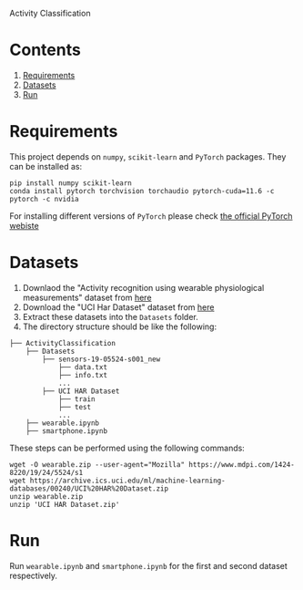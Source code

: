 Activity Classification

# Contents

1. [Requirements](https://github.com/sadra-safa/ActivityClassification/blob/master/README.md#requirements)
2. [Datasets](https://github.com/sadra-safa/ActivityClassification/blob/master/README.md#datasets)
3. [Run](https://github.com/sadra-safa/ActivityClassification/blob/master/README.md#run)

# Requirements
This project depends on  `numpy`, `scikit-learn` and `PyTorch` packages.
They can be installed as:

```
pip install numpy scikit-learn
conda install pytorch torchvision torchaudio pytorch-cuda=11.6 -c pytorch -c nvidia
```
For installing different versions of `PyTorch` please check [the official PyTorch webiste](https://pytorch.org/)

# Datasets
1. Downlaod the "Activity recognition using wearable physiological measurements" dataset from [here](https://www.mdpi.com/1424-8220/19/24/5524/s1)
2. Download the "UCI Har Dataset" dataset from [here](https://archive.ics.uci.edu/ml/datasets/human+activity+recognition+using+smartphones)
3. Extract these datasets into the `Datasets` folder.
4. The directory structure should be like the following:
```
├── ActivityClassification
    ├── Datasets
        ├── sensors-19-05524-s001_new
            ├── data.txt
            ├── info.txt
            ...
        ├── UCI HAR Dataset
            ├── train
            ├── test
            ...
    ├── wearable.ipynb
    ├── smartphone.ipynb
```
These steps can be performed using the following commands:
```
wget -O wearable.zip --user-agent="Mozilla" https://www.mdpi.com/1424-8220/19/24/5524/s1
wget https://archive.ics.uci.edu/ml/machine-learning-databases/00240/UCI%20HAR%20Dataset.zip
unzip wearable.zip
unzip 'UCI HAR Dataset.zip'

```

# Run
Run `wearable.ipynb` and `smartphone.ipynb` for the first and second dataset respectively.
